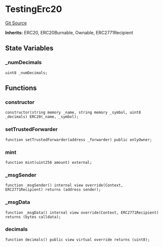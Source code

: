 # TestingErc20
[Git Source](https://github.com/bob-collective/bob/blob/1194535b4647e398705fbc746acbe74734ab42fb/src/TestingErc20.sol)

**Inherits:**
ERC20, ERC20Burnable, Ownable, ERC2771Recipient


## State Variables
### _numDecimals

```solidity
uint8 _numDecimals;
```


## Functions
### constructor


```solidity
constructor(string memory _name, string memory _symbol, uint8 _decimals) ERC20(_name, _symbol);
```

### setTrustedForwarder


```solidity
function setTrustedForwarder(address _forwarder) public onlyOwner;
```

### mint


```solidity
function mint(uint256 amount) external;
```

### _msgSender


```solidity
function _msgSender() internal view override(Context, ERC2771Recipient) returns (address sender);
```

### _msgData


```solidity
function _msgData() internal view override(Context, ERC2771Recipient) returns (bytes calldata);
```

### decimals


```solidity
function decimals() public view virtual override returns (uint8);
```

